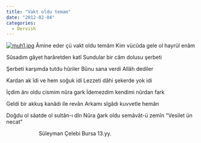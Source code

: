 ```yaml
---
title: "Vakt oldu temam"
date: "2012-02-04"
categories: 
  - Dervish
---
```


[![muh1.jpg](/uploads/2012/02/muh1.jpg)](/uploads/2012/02/muh1.jpg "muh1.jpg") Âmine eder çü vakt oldu temâm Kim vücûda gele ol hayrül enâm

Sûsadım gâyet harâretden katî Sundular bir câm dolusu şerbeti

Şerbeti karşımda tutdu hûriler Bûnu sana verdi Allâh dediler

Kardan ak îdi ve hem soğuk idi Lezzeti dâhi şekerde yok idi

İçdim ânı oldu cismim nûra gark İdemezdim kendimi nûrdan fark

Geldi bir akkuş kanâdı ile revân Arkamı sîgâdı kuvvetle hemân

Doğdu ol sâatde ol sultân-ı dîn Nûra ğark oldu semâvât-ü zemîn "Vesilet ün necat"

                      Süleyman Çelebi Bursa 13.yy.
